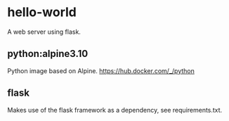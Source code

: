 # hello-world

A web server using flask.

## python:alpine3.10

Python image based on Alpine.
https://hub.docker.com/_/python

## flask

Makes use of the flask framework as a dependency, see requirements.txt.
